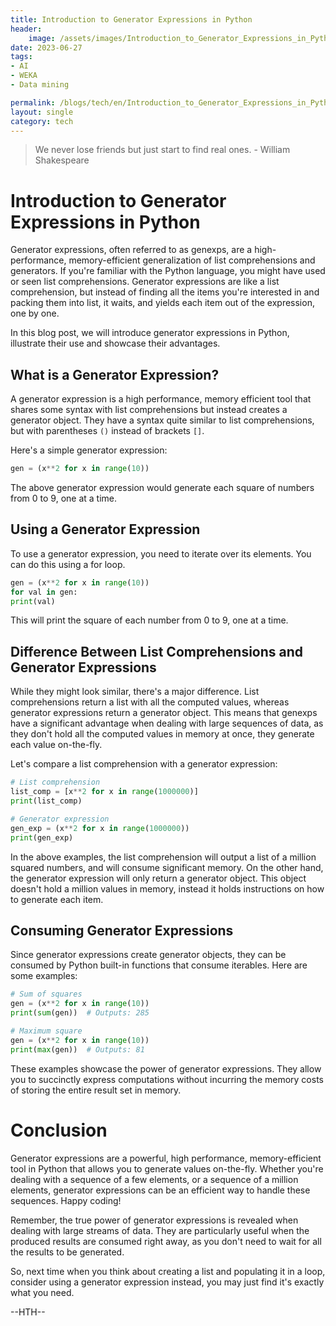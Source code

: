 ```yaml
---
title: Introduction to Generator Expressions in Python
header:
    image: /assets/images/Introduction_to_Generator_Expressions_in_Python.jpg
date: 2023-06-27
tags:
- AI
- WEKA
- Data mining

permalink: /blogs/tech/en/Introduction_to_Generator_Expressions_in_Python
layout: single
category: tech
---
```

> We never lose friends but just start to find real ones. - William Shakespeare

# Introduction to Generator Expressions in Python

Generator expressions, often referred to as genexps, are a high-performance, memory-efficient generalization of list comprehensions and generators. If you're familiar with the Python language, you might have used or seen list comprehensions. Generator expressions are like a list comprehension, but instead of finding all the items you're interested in and packing them into list, it waits, and yields each item out of the expression, one by one.

In this blog post, we will introduce generator expressions in Python, illustrate their use and showcase their advantages.

## What is a Generator Expression?

A generator expression is a high performance, memory efficient tool that shares some syntax with list comprehensions but instead creates a generator object. They have a syntax quite similar to list comprehensions, but with parentheses `()` instead of brackets `[]`.

Here's a simple generator expression:

```python
gen = (x**2 for x in range(10))
```

The above generator expression would generate each square of numbers from 0 to 9, one at a time.

## Using a Generator Expression
To use a generator expression, you need to iterate over its elements. You can do this using a for loop.

```python
gen = (x**2 for x in range(10))
for val in gen:
print(val)
```
This will print the square of each number from 0 to 9, one at a time.

## Difference Between List Comprehensions and Generator Expressions

While they might look similar, there's a major difference. List comprehensions return a list with all the computed values, whereas generator expressions return a generator object. This means that genexps have a significant advantage when dealing with large sequences of data, as they don't hold all the computed values in memory at once, they generate each value on-the-fly.

Let's compare a list comprehension with a generator expression:

```python
# List comprehension
list_comp = [x**2 for x in range(1000000)]
print(list_comp)

# Generator expression
gen_exp = (x**2 for x in range(1000000))
print(gen_exp)
```
In the above examples, the list comprehension will output a list of a million squared numbers, and will consume significant memory. On the other hand, the generator expression will only return a generator object. This object doesn't hold a million values in memory, instead it holds instructions on how to generate each item.

## Consuming Generator Expressions
Since generator expressions create generator objects, they can be consumed by Python built-in functions that consume iterables. Here are some examples:

```python
# Sum of squares
gen = (x**2 for x in range(10))
print(sum(gen))  # Outputs: 285

# Maximum square
gen = (x**2 for x in range(10))
print(max(gen))  # Outputs: 81
```
These examples showcase the power of generator expressions. They allow you to succinctly express computations without incurring the memory costs of storing the entire result set in memory.

# Conclusion
Generator expressions are a powerful, high performance, memory-efficient tool in Python that allows you to generate values on-the-fly. Whether you're dealing with a sequence of a few elements, or a sequence of a million elements, generator expressions can be an efficient way to handle these sequences. Happy coding!

Remember, the true power of generator expressions is revealed when dealing with large streams of data. They are particularly useful when the produced results are consumed right away, as you don't need to wait for all the results to be generated.

So, next time when you think about creating a list and populating it in a loop, consider using a generator expression instead, you may just find it's exactly what you need.

--HTH--
